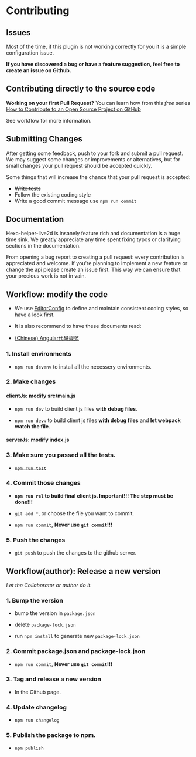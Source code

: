 # Contributing


## Issues

Most of the time, if this plugin is not working correctly for you it is a simple configuration issue.

**If you have discovered a bug or have a feature suggestion, feel free to create an issue on Github.**


## Contributing directly to the source code

**Working on your first Pull Request?** You can learn how from this *free* series [How to Contribute to an Open Source Project on GitHub](https://egghead.io/series/how-to-contribute-to-an-open-source-project-on-github) 

See workflow for more information.


## Submitting Changes

After getting some feedback, push to your fork and submit a pull request. We
may suggest some changes or improvements or alternatives, but for small changes
your pull request should be accepted quickly.

Some things that will increase the chance that your pull request is accepted:

* ~~[Write tests](./test/README.md)~~
* Follow the existing coding style
* Write a good commit message use `npm run commit`


## Documentation

Hexo-helper-live2d is insanely feature rich and documentation is a huge time sink. We
greatly appreciate any time spent fixing typos or clarifying sections in the
documentation.

From opening a bug report to creating a pull request: every contribution is
appreciated and welcome. If you're planning to implement a new feature or change
the api please create an issue first. This way we can ensure that your precious
work is not in vain.


## Workflow: modify the code

- We use [EditorConfig](http://editorconfig.org/) to define and maintain consistent coding styles, so have a look first.

- It is also recommend to have these documents read:

- [(Chinese) Angular代码规范](http://www.reqianduan.com/1722.html)

### 1. Install environments

- `npm run devenv` to install all the necessery environments.

### 2. Make changes

#### clientJs: modify src/main.js

- `npm run dev` to build client js files **with debug files**.

- `npm run devw` to build client js files **with debug files** and **let webpack watch the file**.

#### serverJs: modify index.js


### ~~3. Make sure you passed all the tests.~~

- ~~`npm run test`~~

### 4. Commit those changes

- **`npm run rel` to build final client js. Important!!! The step must be done!!!**

- `git add *`, or choose the file you want to commit.

- `npm run commit`, **Never use `git commit`!!!**

### 5. Push the changes

- `git push` to push the changes to the github server.


## Workflow(author): Release a new version

*Let the Collaborator or author do it.*

### 1. Bump the version

- bump the version in `package.json`

- delete `package-lock.json`

- run `npm install` to generate new `package-lock.json`

### 2. Commit package.json and package-lock.json

- `npm run commit`, **Never use `git commit`!!!**

### 3. Tag and release a new version

- In the Github page.

### 4. Update changelog

- `npm run changelog`

### 5. Publish the package to npm.

- `npm publish`

